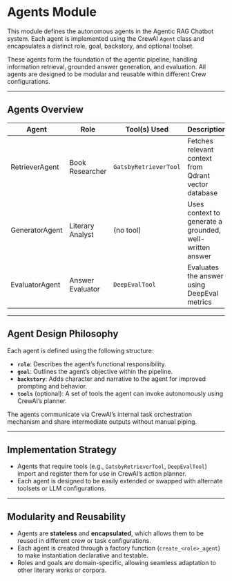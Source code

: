# Agents Module

This module defines the autonomous agents in the Agentic RAG Chatbot system. Each agent is implemented using the CrewAI `Agent` class and encapsulates a distinct role, goal, backstory, and optional toolset.

These agents form the foundation of the agentic pipeline, handling information retrieval, grounded answer generation, and evaluation. All agents are designed to be modular and reusable within different Crew configurations.

---

## Agents Overview
| Agent           | Role               | Tool(s) Used          | Description                                               |
|----------------|--------------------|------------------------|-----------------------------------------------------------|
| RetrieverAgent | Book Researcher     | `GatsbyRetrieverTool` | Fetches relevant context from Qdrant vector database      |
| GeneratorAgent | Literary Analyst    | (no tool)              | Uses context to generate a grounded, well-written answer  |
| EvaluatorAgent | Answer Evaluator    | `DeepEvalTool`        | Evaluates the answer using DeepEval metrics               |



---

## Agent Design Philosophy

Each agent is defined using the following structure:
- **`role`**: Describes the agent’s functional responsibility.
- **`goal`**: Outlines the agent’s objective within the pipeline.
- **`backstory`**: Adds character and narrative to the agent for improved prompting and behavior.
- **`tools`** (optional): A set of tools the agent can invoke autonomously using CrewAI’s planner.

The agents communicate via CrewAI’s internal task orchestration mechanism and share intermediate outputs without manual piping.

---

## Implementation Strategy

- Agents that require tools (e.g., `GatsbyRetrieverTool`, `DeepEvalTool`) import and register them for use in CrewAI’s action planner.
- Each agent is designed to be easily extended or swapped with alternate toolsets or LLM configurations.

---

## Modularity and Reusability

- Agents are **stateless** and **encapsulated**, which allows them to be reused in different crew or task configurations.
- Each agent is created through a factory function (`create_<role>_agent`) to make instantiation declarative and testable.
- Roles and goals are domain-specific, allowing seamless adaptation to other literary works or corpora.
